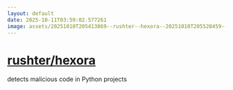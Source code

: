 ```yaml
---
layout: default
date: 2025-10-11T03:59:02.577261
image: assets/20251010T205413869--rushter--hexora--20251010T205528459--cropped.png
---
```


# [rushter/hexora](https://github.com/rushter/hexora)

detects malicious code in Python projects
